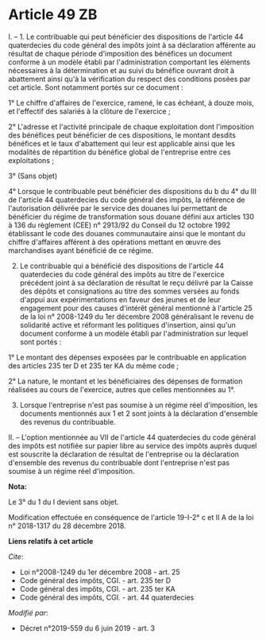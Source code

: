 # Article 49 ZB

I. – 1. Le contribuable qui peut bénéficier des dispositions de l'article 44 quaterdecies du code général des impôts joint à
sa déclaration afférente au résultat de chaque période d'imposition des bénéfices un document conforme à un modèle établi par
l'administration comportant les éléments nécessaires à la détermination et au suivi du bénéfice ouvrant droit à abattement
ainsi qu'à la vérification du respect des conditions posées par cet article. Sont notamment portés sur ce document :

1° Le chiffre d'affaires de l'exercice, ramené, le cas échéant, à douze mois, et l'effectif des salariés à la clôture de
l'exercice ;

2° L'adresse et l'activité principale de chaque exploitation dont l'imposition des bénéfices peut bénéficier de ces
dispositions, le montant desdits bénéfices et le taux d'abattement qui leur est applicable ainsi que les modalités de
répartition du bénéfice global de l'entreprise entre ces exploitations ;

3° (Sans objet)

4° Lorsque le contribuable peut bénéficier des dispositions du b du 4° du III de l'article 44 quaterdecies du code général
des impôts, la référence de l'autorisation délivrée par le service des douanes lui permettant de bénéficier du régime de
transformation sous douane défini aux articles 130 à 136 du règlement (CEE) n° 2913/92 du Conseil du 12 octobre 1992
établissant le code des douanes communautaire ainsi que le montant du chiffre d'affaires afférent à des opérations mettant en
œuvre des marchandises ayant bénéficié de ce régime.

2. Le contribuable qui a bénéficié des dispositions de l'article 44 quaterdecies du code général des impôts au titre de
l'exercice précédent joint à sa déclaration de résultat le reçu délivré par la Caisse des dépôts et consignations au titre
des sommes versées au fonds d'appui aux expérimentations en faveur des jeunes et de leur engagement pour des causes d'intérêt
général mentionné à l'article 25 de la loi n° 2008-1249 du 1er décembre 2008 généralisant le revenu de solidarité active et
réformant les politiques d'insertion, ainsi qu'un document conforme à un modèle établi par l'administration sur lequel sont
portés :

1° Le montant des dépenses exposées par le contribuable en application des articles 235 ter D et 235 ter KA du même code ;

2° La nature, le montant et les bénéficiaires des dépenses de formation réalisées au cours de l'exercice, autres que celles
mentionnées au 1°.

3. Lorsque l'entreprise n'est pas soumise à un régime réel d'imposition, les documents mentionnés aux 1 et 2 sont joints à la
déclaration d'ensemble des revenus du contribuable.

II. – L'option mentionnée au VII de l'article 44 quaterdecies du code général des impôts est notifiée sur papier libre au
service des impôts auprès duquel est souscrite la déclaration de résultat de l'entreprise ou la déclaration d'ensemble des
revenus du contribuable dont l'entreprise n'est pas soumise à un régime réel d'imposition.

**Nota:**

Le 3° du 1 du I devient sans objet.

Modification effectuée en conséquence de l'article 19-I-2° c et II A de la loi n° 2018-1317 du 28 décembre 2018.

**Liens relatifs à cet article**

_Cite_:

  - Loi n°2008-1249 du 1er décembre 2008 - art. 25
  - Code général des impôts, CGI. - art. 235 ter D
  - Code général des impôts, CGI. - art. 235 ter KA
  - Code général des impôts, CGI. - art. 44 quaterdecies

_Modifié par_:

  - Décret n°2019-559 du 6 juin 2019 - art. 3
